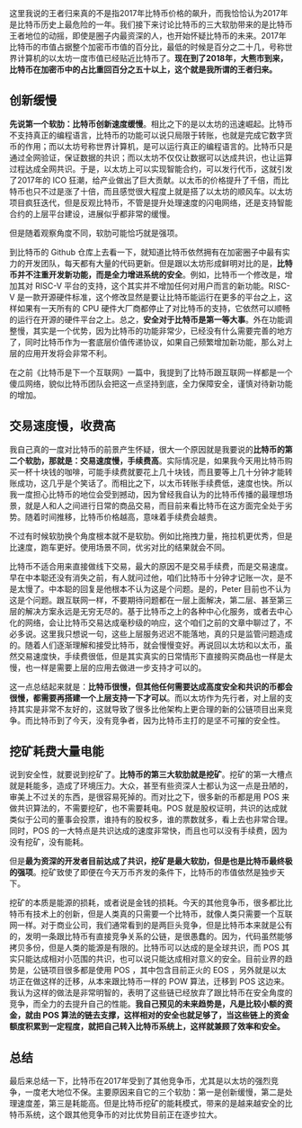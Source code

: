 这里我说的王者归来真的不是指2017年比特币价格的飙升，而我恰恰认为2017年是比特币历史上最危险的一年。我们接下来讨论比特币的三大软肋带来的是比特币王者地位的动摇，即使是圈子内最资深的人，也开始怀疑比特币的未来。2017年比特币的市值占据整个加密币市值的百分比，最低的时候是百分之二十几，号称世界计算机的以太坊一度市值已经贴近比特币了。**现在到了2018年，大熊市到来，比特币在加密币中的占比重回百分之五十以上，这个就是我所谓的王者归来。**

## 创新缓慢

**先说第一个软肋：比特币创新速度缓慢**。相比之下的是以太坊的迅速崛起。比特币不支持真正的编程语言，比特币的功能可以说只局限于转账，也就是完成它数字货币的作用；而以太坊号称世界计算机，是可以运行真正的编程语言的。比特币只是通过全网验证，保证数据的共识；而以太坊不仅仅让数据可以达成共识，也让运算过程达成全网共识。于是，以太坊上可以实现智能合约，可以发行代币，这就引发了2017年的 ICO 狂潮，给产业做出了巨大贡献。以太币的价格提升了千倍，而比特币也只不过是涨了十倍，而且感觉很大程度上就是搭了以太坊的顺风车。以太坊项目疯狂迭代，但是反观比特币，不管是提升处理速度的闪电网络，还是支持智能合约的上层平台建设，进展似乎都非常的缓慢。

但是随着观察角度不同，软肋可能恰巧就是强项。

到比特币的 Github 仓库上去看一下，就知道比特币依然拥有在加密圈子中最有实力的开发团队，每天都有大量的代码更新。但是跟以太坊形成鲜明对比的是，**比特币并不注重开发新功能，而是全力增进系统的安全**。例如，比特币一个修改是，增加其对 RISC-V 平台的支持，这个其实并不增加任何对用户而言的新功能。RISC-V 是一款开源硬件标准，这个修改显然是要让比特币能运行在更多的平台之上，这样如果有一天所有的 CPU 硬件大厂商都停止了对比特币的支持，它依然可以顺畅的运行在开源的硬件平台之上。总之，**安全对于比特币是第一等大事**。外在功能调整慢，其实是一个优势，因为比特币的功能非常少，已经没有什么需要完善的地方了，同时比特币作为一套底层价值传递协议，如果自己频繁增加新功能，那么对上层的应用开发将会非常不利。

在之前《比特币是下一个互联网》一篇中，我提到了比特币跟互联网一样都是一个傻瓜网络，貌似比特币团队会把这一点坚持到底，全力保障安全，谨慎对待新功能的增加。

## 交易速度慢，收费高

我自己真的一度对比特币的前景产生怀疑，很大一个原因就是我要说的**比特币的第二个软肋，那就是：交易速度慢，手续费高**。实际情况是，如果我今天用比特币购买一杯十块钱的咖啡，可能手续费就要花上几十块钱，而且要等上几十分钟才能转账成功，这几乎是个笑话了。而相比之下，以太币转账手续费低，速度也快。所以我一度担心比特币的地位会受到撼动，因为曾经我自认为的比特币传播的最理想场景，就是人和人之间进行日常的商品交易，而目前来看比特币在这方面完全处于劣势。随着时间推移，比特币价格越高，意味着手续费会越贵。

不过有时候软肋换个角度根本就不是软肋。例如比拖拽力量，拖拉机更优秀，但是比速度，跑车更好。使用场景不同，优劣对比的结果就会不同。

比特币不适合用来直接做线下交易，最大的原因不是交易手续费，而是交易速度。早在中本聪还没有消失之前，有人就问过他，咱们比特币十分钟才记账一次，是不是太慢了。中本聪的回复是他根本不认为这是个问题。是的，Peter 目前也不认为这是个问题。跟互联网一样，不要期待问题都在一层上面解决，第二层、甚至第三层的解决方案永远是无穷无尽的。基于比特币之上的各种中心化服务，或者去中心化的网络，会让比特币交易达成毫秒级的响应，这个咱们之前的文章中聊过了，不必多说。这里我只想说一句，这些上层服务迟迟不能落地，真的只是监管问题造成的。随着人们逐渐理解和接受比特币，就会慢慢变好。再说回以太坊和以太币，虽然交易速度快，手续费很低，但是其实真实的日常情形下直接购买商品也一样是太慢，也一样是需要上层的应用去做进一步支持才可以的。

这一点总结起来就是：**比特币很慢，但其他任何需要达成高度安全和共识的币都会很慢，都需要再搭建一个上层支持一下才可以**。而以太坊作为先行者，对上层的支持其实是非常不友好的，这就导致了很多比他架构上更合理的新的公链项目出来竞争。而比特币到了今天，没有竞争者，因为比特币主打的是坚不可摧的安全性。

## 挖矿耗费大量电能

说到安全性，就要说到挖矿了。**比特币的第三大软肋就是挖矿**。挖矿的第一大槽点就是耗能多，造成了环境压力。大众，甚至有些资深人士都认为这一点是丑陋的，审美上不过关的东西，是很容易死掉的。而对比之下，很多新的币都是用 POS 来做共识算法的，不需要挖矿，也不需要耗电。POS 就是股权证明，共识的达成就类似于公司的董事会投票，谁持有的股权多，谁的票数就多，看上去也非常合理。同时，POS 的一大特点是共识达成的速度非常快，而且也可以没有手续费，因为没有挖矿，没有能耗。

但是**最为资深的开发者目前达成了共识，挖矿是最大软肋，但是也是比特币最终极的强项**。挖矿致使了即便在今天万币齐发的条件下，比特币的市值依然是独步天下。

挖矿的本质是能源的损耗，或者说是金钱的损耗。今天的其他竞争币，很多都比比特币有技术上的创新，但是人类真的只需要一个比特币，就像人类只需要一个互联网一样。对于商业公司，我们通常看到的是两巨头竞争，但是比特币本来就是公有的，发明一条跟比特币有直接竞争关系的公链，是很愚蠢的。因为，代码虽然能够拷贝多份，但是人类的能源是有限的。比特币可以达成的是全球共识，而 POS 其实只能达成相对小范围的共识，也可以说只能达成相对意义的安全。目前业界的趋势是，公链项目很多都是使用 POS ，其中包含目前正火的 EOS ，另外就是以太坊正在做这样的迁移，从本来跟比特币一样的 POW 算法，迁移到 POS 这边来。我认为这样的做法是非常明智的，表明了这些链已经放弃了跟比特币在安全角度的竞争，而全力的去提升自己的性能。**我自己预见的未来趋势是，凡是比较小额的资金，就由 POS 算法的链去支撑，这样相对的安全也就足够了，当这些链上的资金额度积累到一定程度，就把自己转入比特币系统上，这样就兼顾了效率和安全。**

## 总结

最后来总结一下，比特币在2017年受到了其他竞争币，尤其是以太坊的强烈竞争，一度老大地位不保。主要原因来自它的三个软肋：第一是创新缓慢，第二是处理速度差，第三是耗能高。但是比特币挖矿的能耗模式，带来的是越来越安全的比特币系统，这个跟其他竞争币的对比优势目前正在逐步拉大。
